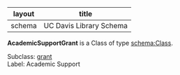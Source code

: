 
| layout| title |
| ------------- |:-------------:|
| schema     | UC Davis Library Schema     |

**AcademicSupportGrant** is a Class of type [schema:Class](http://schema.org/Class). <br /> 

Subclass: [grant](http://schema.library.ucdavis.edu/grant)<br /> Label: Academic Support<br /> 
